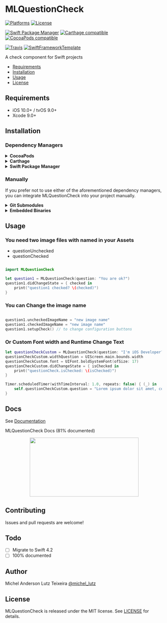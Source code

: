 # MLQuestionCheck

[![Platforms](https://img.shields.io/cocoapods/p/MLQuestionCheck.svg)](https://cocoapods.org/pods/MLQuestionCheck)
[![License](https://img.shields.io/cocoapods/l/MLQuestionCheck.svg)](https://raw.githubusercontent.com/micheltlutz/MLQuestionCheck/master/LICENSE)

[![Swift Package Manager](https://img.shields.io/badge/Swift%20Package%20Manager-compatible-brightgreen.svg)](https://github.com/apple/swift-package-manager)
[![Carthage compatible](https://img.shields.io/badge/Carthage-compatible-4BC51D.svg?style=flat)](https://github.com/Carthage/Carthage)
[![CocoaPods compatible](https://img.shields.io/cocoapods/v/MLQuestionCheck.svg)](https://cocoapods.org/pods/MLQuestionCheck)

[![Travis](https://img.shields.io/travis/micheltlutz/MLQuestionCheck/master.svg)](https://travis-ci.org/micheltlutz/MLQuestionCheck/branches)
[![SwiftFrameworkTemplate](https://img.shields.io/badge/SwiftFramework-Template-red.svg)](http://github.com/RahulKatariya/SwiftFrameworkTemplate)

A check component for Swift projects

- [Requirements](#requirements)
- [Installation](#installation)
- [Usage](#usage)
- [License](#license)

## Requirements

- iOS 10.0+ / tvOS 9.0+ 
- Xcode 9.0+

## Installation

### Dependency Managers
<details>
  <summary><strong>CocoaPods</strong></summary>

[CocoaPods](http://cocoapods.org) is a dependency manager for Cocoa projects. You can install it with the following command:

```bash
$ gem install cocoapods
```

To integrate MLQuestionCheck into your Xcode project using CocoaPods, specify it in your `Podfile`:

```ruby
source 'https://github.com/CocoaPods/Specs.git'
platform :ios, '10.0'
use_frameworks!

pod 'MLQuestionCheck', '~> 1.0'
```

Then, run the following command:

```bash
$ pod install
```

</details>

<details>
  <summary><strong>Carthage</strong></summary>

[Carthage](https://github.com/Carthage/Carthage) is a decentralized dependency manager that automates the process of adding frameworks to your Cocoa application.

You can install Carthage with [Homebrew](http://brew.sh/) using the following command:

```bash
$ brew update
$ brew install carthage
```

To integrate MLQuestionCheck into your Xcode project using Carthage, specify it in your `Cartfile`:

```ogdl
github "micheltlutz/MLQuestionCheck" ~> 1.0
```

</details>

<details>
  <summary><strong>Swift Package Manager</strong></summary>

To use MLQuestionCheck as a [Swift Package Manager](https://swift.org/package-manager/) package just add the following in your Package.swift file.

``` swift
// swift-tools-version:4.1

import PackageDescription

let package = Package(
    name: "HelloMLQuestionCheck",
    dependencies: [
        .package(url: "https://github.com/micheltlutz/MLQuestionCheck.git", .upToNextMajor(from: "1.0"))
    ],
    targets: [
        .target(name: "HelloMLQuestionCheck", dependencies: ["MLQuestionCheck"])
    ]
)
```
</details>

### Manually

If you prefer not to use either of the aforementioned dependency managers, you can integrate MLQuestionCheck into your project manually.

<details>
  <summary><strong>Git Submodules</strong></summary><p>

- Open up Terminal, `cd` into your top-level project directory, and run the following command "if" your project is not initialized as a git repository:

```bash
$ git init
```

- Add MLQuestionCheck as a git [submodule](http://git-scm.com/docs/git-submodule) by running the following command:

```bash
$ git submodule add https://github.com/micheltlutz/MLQuestionCheck.git
$ git submodule update --init --recursive
```

- Open the new `MLQuestionCheck` folder, and drag the `MLQuestionCheck.xcodeproj` into the Project Navigator of your application's Xcode project.

    > It should appear nested underneath your application's blue project icon. Whether it is above or below all the other Xcode groups does not matter.

- Select the `MLQuestionCheck.xcodeproj` in the Project Navigator and verify the deployment target matches that of your application target.
- Next, select your application project in the Project Navigator (blue project icon) to navigate to the target configuration window and select the application target under the "Targets" heading in the sidebar.
- In the tab bar at the top of that window, open the "General" panel.
- Click on the `+` button under the "Embedded Binaries" section.
- You will see two different `MLQuestionCheck.xcodeproj` folders each with two different versions of the `MLQuestionCheck.framework` nested inside a `Products` folder.

    > It does not matter which `Products` folder you choose from.

- Select the `MLQuestionCheck.framework`.

- And that's it!

> The `MLQuestionCheck.framework` is automagically added as a target dependency, linked framework and embedded framework in a copy files build phase which is all you need to build on the simulator and a device.

</p></details>

<details>
  <summary><strong>Embedded Binaries</strong></summary><p>

- Download the latest release from https://github.com/micheltlutz/MLQuestionCheck/releases
- Next, select your application project in the Project Navigator (blue project icon) to navigate to the target configuration window and select the application target under the "Targets" heading in the sidebar.
- In the tab bar at the top of that window, open the "General" panel.
- Click on the `+` button under the "Embedded Binaries" section.
- Add the downloaded `MLQuestionCheck.framework`.
- And that's it!

</p></details>

## Usage

### You need two image files with named in your Assets 

- questionUnchecked
- questionChecked

```swift

import MLQuestionCheck

let question1 = MLQuestionCheck(question: "You are ok?")
question1.didChangeState = { checked in
    print("question1 checked? \(checked)")
}

```

### You can Change the image name 
```swift

question1.uncheckedImageName = "new image name"
question1.checkedImageName = "new image name"
question1.setupCheck() // to change configuration buttons

```
### Or Custom Font width and Runtime Change Text

```swift
let questionCheckCustom = MLQuestionCheck(question: "I'm iOS Developer?")
questionCheckCustom.widthQuestion = UIScreen.main.bounds.width
questionCheckCustom.font = UIFont.boldSystemFont(ofSize: 17)
questionCheckCustom.didChangeState = { isChecked in
	print("questionCheck.isChecked: \(isChecked)")
}

Timer.scheduledTimer(withTimeInterval: 1.0, repeats: false) { (_) in
	self.questionCheckCustom.question = "Lorem ipsum dolor sit amet, consectetur adipiscing elit, sed do eiusmod tempor incididunt ut labore et dolore magna aliqua. Ut enim ad minim veniam."
}
```

## Docs

See [Documentation](http://htmlpreview.github.io/?https://github.com/micheltlutz/MLQuestionCheck/blob/develop/docs/index.html)

MLQuestionCheck Docs (81% documented)

<p align="center">
 <img width="350" height="190"src="http://micheltlutz.me/imagens/projetos/MLQuestionCheck/IMG_4647.jpg"> 

</p>

## Contributing

Issues and pull requests are welcome!

## Todo

- [ ] Migrate to Swift 4.2
- [ ] 100% documented

## Author

Michel Anderson Lutz Teixeira [@michel_lutz](https://twitter.com/michel_lutz)

## License

MLQuestionCheck is released under the MIT license. See [LICENSE](https://github.com/micheltlutz/MLQuestionCheck/blob/master/LICENSE) for details.
